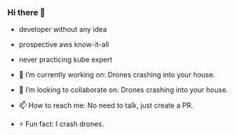 ### Hi there 👋
- developer without any idea
- prospective aws know-it-all
- never practicing kube expert

- 🔭 I’m currently working on: Drones crashing into your house.
- 👯 I’m looking to collaborate on: Drones crashing into your house.
- 📫 How to reach me: No need to talk, just create a PR.
- ⚡ Fun fact: I crash drones.


<!--
**kaidobit/kaidobit** is a ✨ _special_ ✨ repository because its `README.md` (this file) appears on your GitHub profile.

Here are some ideas to get you started:



- 🤔 I’m looking for help with ...
- 💬 Ask me about ...

- 😄 Pronouns: ...

-->
